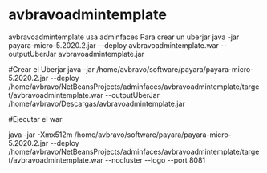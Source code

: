 # avbravoadmintemplate
avbravoadmintemplate usa adminfaces
Para crear un uberjar
java -jar payara-micro-5.2020.2.jar --deploy avbravoadmintemplate.war --outputUberJar avbravoadmintemplate.jar

#Crear  el Uberjar
java -jar    /home/avbravo/software/payara/payara-micro-5.2020.2.jar --deploy /home/avbravo/NetBeansProjects/adminfaces/avbravoadmintemplate/target/avbravoadmintemplate.war --outputUberJar /home/avbravo/Descargas/avbravoadmintemplate.jar


#Ejecutar el war

java -jar -Xmx512m /home/avbravo/software/payara/payara-micro-5.2020.2.jar  --deploy /home/avbravo/NetBeansProjects/adminfaces/avbravoadmintemplate/target/avbravoadmintemplate.war --nocluster --logo --port 8081

